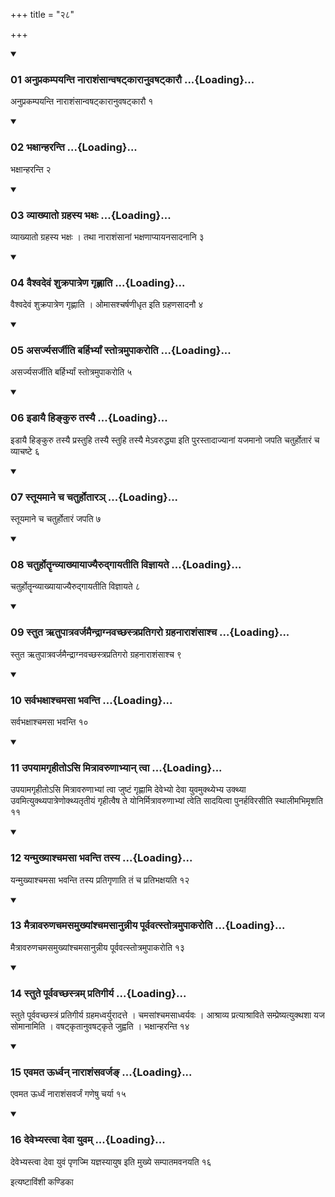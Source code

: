 +++
title = "२८"

+++

<div class="js_include" includetitle="true" newlevelforh1="3" unfilled="" url="/vedAH_yajuH/taittirIyam/sUtram/ApastambaH/shrautam/vishvAsa-prastutiH/12/28/01_anuprakampayanti_nArAshaMsAnvaShaTkArAnuvaShaTkArau.md">
<details open><summary><h3>01 अनुप्रकम्पयन्ति नाराशंसान्वषट्कारानुवषट्कारौ ...{Loading}...</h3></summary>

अनुप्रकम्पयन्ति नाराशंसान्वषट्कारानुवषट्कारौ १
</details>
</div>


<div class="js_include" includetitle="true" newlevelforh1="3" unfilled="" url="/vedAH_yajuH/taittirIyam/sUtram/ApastambaH/shrautam/vishvAsa-prastutiH/12/28/02_bhaxAnharanti.md">
<details open><summary><h3>02 भक्षान्हरन्ति ...{Loading}...</h3></summary>

भक्षान्हरन्ति २
</details>
</div>


<div class="js_include" includetitle="true" newlevelforh1="3" unfilled="" url="/vedAH_yajuH/taittirIyam/sUtram/ApastambaH/shrautam/vishvAsa-prastutiH/12/28/03_vyAkhyAto_grahasya_bhaxaH.md">
<details open><summary><h3>03 व्याख्यातो ग्रहस्य भक्षः ...{Loading}...</h3></summary>

व्याख्यातो ग्रहस्य भक्षः । तथा नाराशंसानां भक्षणाप्यायनसादनानि ३
</details>
</div>


<div class="js_include" includetitle="true" newlevelforh1="3" unfilled="" url="/vedAH_yajuH/taittirIyam/sUtram/ApastambaH/shrautam/vishvAsa-prastutiH/12/28/04_vaishvadevaM_shukrapAtreNa_gRhNAti.md">
<details open><summary><h3>04 वैश्वदेवं शुक्रपात्रेण गृह्णाति ...{Loading}...</h3></summary>

वैश्वदेवं शुक्रपात्रेण गृह्णाति । ओमासश्चर्षणीधृत इति ग्रहणसादनौ ४
</details>
</div>


<div class="js_include" includetitle="true" newlevelforh1="3" unfilled="" url="/vedAH_yajuH/taittirIyam/sUtram/ApastambaH/shrautam/vishvAsa-prastutiH/12/28/05_asarjyasarjIti_barhirbhyAM_stotramupAkaroti.md">
<details open><summary><h3>05 असर्ज्यसर्जीति बर्हिर्भ्यां स्तोत्रमुपाकरोति ...{Loading}...</h3></summary>

असर्ज्यसर्जीति बर्हिर्भ्यां स्तोत्रमुपाकरोति ५
</details>
</div>


<div class="js_include" includetitle="true" newlevelforh1="3" unfilled="" url="/vedAH_yajuH/taittirIyam/sUtram/ApastambaH/shrautam/vishvAsa-prastutiH/12/28/06_iDAyai_hinkuru_tasyai.md">
<details open><summary><h3>06 इडायै हिङ्कुरु तस्यै ...{Loading}...</h3></summary>

इडायै हिङ्कुरु तस्यै प्रस्तुहि तस्यै स्तुहि तस्यै मेऽवरुद्ध्या इति पुरस्तादाज्यानां यजमानो जपति चतुर्होतारं च व्याचष्टे ६
</details>
</div>


<div class="js_include" includetitle="true" newlevelforh1="3" unfilled="" url="/vedAH_yajuH/taittirIyam/sUtram/ApastambaH/shrautam/vishvAsa-prastutiH/12/28/07_stUyamAne_cha_chaturhotAra~n.md">
<details open><summary><h3>07 स्तूयमाने च चतुर्होतारञ् ...{Loading}...</h3></summary>

स्तूयमाने च चतुर्होतारं जपति ७
</details>
</div>


<div class="js_include" includetitle="true" newlevelforh1="3" unfilled="" url="/vedAH_yajuH/taittirIyam/sUtram/ApastambaH/shrautam/vishvAsa-prastutiH/12/28/08_chaturhotRRnvyAkhyAyAjyairudgAyatIti_vijnAyate.md">
<details open><summary><h3>08 चतुर्होतॄन्व्याख्यायाज्यैरुद्गायतीति विज्ञायते ...{Loading}...</h3></summary>

चतुर्होतॄन्व्याख्यायाज्यैरुद्गायतीति विज्ञायते ८
</details>
</div>


<div class="js_include" includetitle="true" newlevelforh1="3" unfilled="" url="/vedAH_yajuH/taittirIyam/sUtram/ApastambaH/shrautam/vishvAsa-prastutiH/12/28/09_stuta_RtupAtravarjamaindrAgnavachChastrapratigaro_grahanArAshaMsAshcha.md">
<details open><summary><h3>09 स्तुत ऋतुपात्रवर्जमैन्द्राग्नवच्छस्त्रप्रतिगरो ग्रहनाराशंसाश्च ...{Loading}...</h3></summary>

स्तुत ऋतुपात्रवर्जमैन्द्राग्नवच्छस्त्रप्रतिगरो ग्रहनाराशंसाश्च ९
</details>
</div>


<div class="js_include" includetitle="true" newlevelforh1="3" unfilled="" url="/vedAH_yajuH/taittirIyam/sUtram/ApastambaH/shrautam/vishvAsa-prastutiH/12/28/10_sarvabhaxAshchamasA_bhavanti.md">
<details open><summary><h3>10 सर्वभक्षाश्चमसा भवन्ति ...{Loading}...</h3></summary>

सर्वभक्षाश्चमसा भवन्ति १०
</details>
</div>


<div class="js_include" includetitle="true" newlevelforh1="3" unfilled="" url="/vedAH_yajuH/taittirIyam/sUtram/ApastambaH/shrautam/vishvAsa-prastutiH/12/28/11_upayAmagRhIto-si_mitrAvaruNAbhyAn_tvA.md">
<details open><summary><h3>11 उपयामगृहीतोऽसि मित्रावरुणाभ्यान् त्वा ...{Loading}...</h3></summary>

उपयामगृहीतोऽसि मित्रावरुणाभ्यां त्वा जुष्टं गृह्णामि देवेभ्यो देवा युवमुक्थ्येभ्य उक्थ्या उवमित्युक्थ्यपात्रेणोक्थ्यतृतीयं गृहीत्वैष ते योनिर्मित्रावरुणाभ्यां त्वेति सादयित्वा पुनर्हविरसीति स्थालीमभिमृशति ११
</details>
</div>


<div class="js_include" includetitle="true" newlevelforh1="3" unfilled="" url="/vedAH_yajuH/taittirIyam/sUtram/ApastambaH/shrautam/vishvAsa-prastutiH/12/28/12_yanmukhyAshchamasA_bhavanti_tasya.md">
<details open><summary><h3>12 यन्मुख्याश्चमसा भवन्ति तस्य ...{Loading}...</h3></summary>

यन्मुख्याश्चमसा भवन्ति तस्य प्रतिगृणाति तं च प्रतिभक्षयति १२
</details>
</div>


<div class="js_include" includetitle="true" newlevelforh1="3" unfilled="" url="/vedAH_yajuH/taittirIyam/sUtram/ApastambaH/shrautam/vishvAsa-prastutiH/12/28/13_maitrAvaruNachamasamukhyAMshchamasAnunnIya_pUrvavatstotramupAkaroti.md">
<details open><summary><h3>13 मैत्रावरुणचमसमुख्यांश्चमसानुन्नीय पूर्ववत्स्तोत्रमुपाकरोति ...{Loading}...</h3></summary>

मैत्रावरुणचमसमुख्यांश्चमसानुन्नीय पूर्ववत्स्तोत्रमुपाकरोति १३
</details>
</div>


<div class="js_include" includetitle="true" newlevelforh1="3" unfilled="" url="/vedAH_yajuH/taittirIyam/sUtram/ApastambaH/shrautam/vishvAsa-prastutiH/12/28/14_stute_pUrvavachChastram_pratigIrya.md">
<details open><summary><h3>14 स्तुते पूर्ववच्छस्त्रम् प्रतिगीर्य ...{Loading}...</h3></summary>

स्तुते पूर्ववच्छस्त्रं प्रतिगीर्य ग्रहमध्वर्युरादत्ते । चमसांश्चमसाध्वर्यवः । आश्राव्य प्रत्याश्राविते सम्प्रेष्यत्युक्थशा यज सोमानामिति । वषट्कृतानुवषट्कृते जुह्वति । भक्षान्हरन्ति १४
</details>
</div>


<div class="js_include" includetitle="true" newlevelforh1="3" unfilled="" url="/vedAH_yajuH/taittirIyam/sUtram/ApastambaH/shrautam/vishvAsa-prastutiH/12/28/15_evamata_Urdhvan_nArAshaMsavarja~N.md">
<details open><summary><h3>15 एवमत ऊर्ध्वन् नाराशंसवर्जङ् ...{Loading}...</h3></summary>

एवमत ऊर्ध्वं नाराशंसवर्जं गणेषु चर्या १५
</details>
</div>


<div class="js_include" includetitle="true" newlevelforh1="3" unfilled="" url="/vedAH_yajuH/taittirIyam/sUtram/ApastambaH/shrautam/vishvAsa-prastutiH/12/28/16_devebhyastvA_devA_yuvam.md">
<details open><summary><h3>16 देवेभ्यस्त्वा देवा युवम् ...{Loading}...</h3></summary>

देवेभ्यस्त्वा देवा युवं पृणज्मि यज्ञस्यायुष इति मुख्ये सम्पातमवनयति १६
</details>
</div>



  
इत्यष्टाविंशी कण्डिका 
